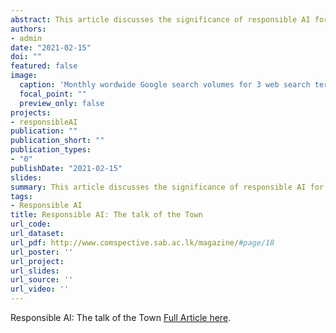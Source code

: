 ```yaml
---
abstract: This article discusses the significance of responsible AI for the protection of humanity in an exceedingly unpredictable future. 
authors:
- admin
date: "2021-02-15"
doi: ""
featured: false
image:
  caption: 'Monthly wordwide Google search volumes for 3 web search terms under all categories, retrieved from Google Trends, https://trends.google.com/trends/, December 25, 2020.'
  focal_point: ""
  preview_only: false
projects:
- responsibleAI
publication: ""
publication_short: ""
publication_types:
- "0"
publishDate: "2021-02-15"
slides: 
summary: This article discusses the significance of responsible AI for the protection of humanity in an exceedingly unpredictable future. 
tags:
- Responsible AI
title: Responsible AI: The talk of the Town
url_code: 
url_dataset: 
url_pdf: http://www.comspective.sab.ac.lk/magazine/#page/18
url_poster: ''
url_project: 
url_slides: 
url_source: ''
url_video: ''
---
```

Responsible AI: The talk of the Town [Full Article here](http://www.comspective.sab.ac.lk/magazine/#page/18).
